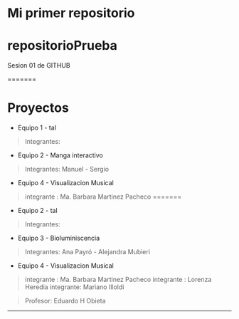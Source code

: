 # Mi primer repositorio
# repositorioPrueba
Sesion 01 de GITHUB

=======
# Proyectos
- Equipo 1 - tal
> Integrantes: 

- Equipo 2 - Manga interactivo
> Integrantes: Manuel - Sergio

- Equipo 4 - Visualizacion Musical
>integrante : Ma. Barbara Martinez Pacheco
=======
- Equipo 2 - tal
> Integrantes: 

- Equipo 3 - Bioluminiscencia
> Integrantes: Ana Payró - Alejandra Mubieri

- Equipo 4 - Visualizacion Musical
>integrante : Ma. Barbara Martinez Pacheco
>integrante : Lorenza Heredia
>integrante: Mariano Illoldi

> Profesor: Eduardo H Obieta
---------------------------------------

